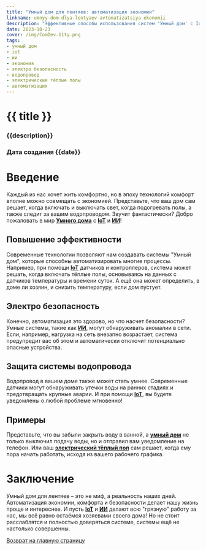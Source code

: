 ```yaml
---
title: "Умный дом для лентяев: автоматизация экономии"
linkname: umnyy-dom-dlya-lentyaev-avtomatizatsiya-ekonomii
description: "Эффективные способы использования систем 'Умный дом' с IoT и ИИ для экономии и комфорта. Особое внимание уделяется электро безопасности и защите системы водопровода."
date: 2023-10-23
cover: /img/ComDev.11ty.png
tags: 
- умный дом
- iot
- ии
- экономия
- электро безопасность
- водопровод
- электрические тёплые полы
- автоматизация
---
```


# {{ title }}
### {{description}}
### Дата создания {{date}}

# Введение

Каждый из нас хочет жить комфортно, но в эпоху технологий комфорт вполне можно совмещать с экономией. Представьте, что ваш дом сам решает, когда включать и выключать свет, когда подогревать полы, а также следит за вашим водопроводом. Звучит фантастически? Добро пожаловать в мир **[Умного дома](/)** с **[IoT](/)** и **[ИИ](/)**!

## Повышение эффективности

Современные технологии позволяют нам создавать системы "Умный дом", которые способны автоматизировать многие процессы. Например, при помощи **[IoT](/)** датчиков и контроллеров, система может решать, когда включать тёплые полы, основываясь на данных с датчиков температуры и времени суток. А ещё она может определить, в доме ли хозяин, и снизить температуру, если дом пустует.

## Электро безопасность

Конечно, автоматизация это здорово, но что насчет безопасности? Умные системы, такие как **[ИИ](/)**, могут обнаруживать аномалии в сети. Если, например, нагрузка на сеть внезапно возрастает, система предупредит вас об этом и автоматически отключит потенциально опасные устройства.

## Защита системы водопровода

Водопровод в вашем доме также может стать умнее. Современные датчики могут обнаруживать утечки воды на ранних стадиях и предотвращать крупные аварии. И при помощи **[IoT](/)**, вы будете уведомлены о любой проблеме мгновенно!

## Примеры

Представьте, что вы забыли закрыть воду в ванной, а **[умный дом](/)** не только выключил подачу воды, но и отправил вам уведомление на телефон. Или ваш **[электрический тёплый пол](/)** сам решает, когда ему пора начать работать, исходя из вашего рабочего графика.

# Заключение

Умный дом для лентяев – это не миф, а реальность наших дней. Автоматизация экономии, комфорта и безопасности делает нашу жизнь проще и интереснее. И пусть **[IoT](/)** и **[ИИ](/)** делают всю "грязную" работу за нас, мы всё равно остаёмся хозяевами своего дома! Но не стоит расслаблятся и полностью доверяться системе, системы ещё не настолько совершенны.

[Возврат на главную страницу](/)